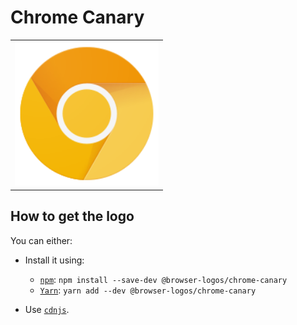 Chrome Canary
=============

<!-- markdownlint-disable line-length no-inline-html -->
<table>
    <tr height=240>
        <td>
            <a href="https://github.com/alrra/browser-logos/tree/93c0e6c04d6881a48c2501c344e182359dfd5b28/src/chrome-canary">
                <img width=230 src="https://raw.githubusercontent.com/alrra/browser-logos/93c0e6c04d6881a48c2501c344e182359dfd5b28/src/chrome-canary/chrome-canary.svg?sanitize=true" alt="Chrome Canary browser logo">
            </a>
        </td>
    </tr>
</table>
<!-- markdownlint-enable line-length no-inline-html -->

How to get the logo
-------------------

You can either:

* Install it using:

  * [`npm`][npm]: `npm install --save-dev @browser-logos/chrome-canary`
  * [`Yarn`][yarn]: `yarn add --dev @browser-logos/chrome-canary`

* Use [`cdnjs`][cdnjs].

<!-- Link labels: -->

[cdnjs]: https://cdnjs.com/libraries/browser-logos
[npm]: https://www.npmjs.com/
[yarn]: https://yarnpkg.com/
